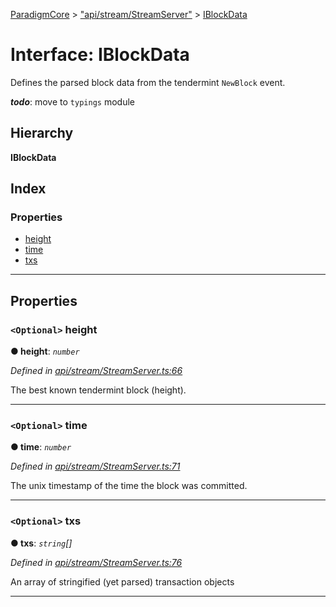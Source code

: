 [ParadigmCore](../README.md) > ["api/stream/StreamServer"](../modules/_api_stream_streamserver_.md) > [IBlockData](../interfaces/_api_stream_streamserver_.iblockdata.md)

# Interface: IBlockData

Defines the parsed block data from the tendermint `NewBlock` event.

*__todo__*: move to `typings` module

## Hierarchy

**IBlockData**

## Index

### Properties

* [height](_api_stream_streamserver_.iblockdata.md#height)
* [time](_api_stream_streamserver_.iblockdata.md#time)
* [txs](_api_stream_streamserver_.iblockdata.md#txs)

---

## Properties

<a id="height"></a>

### `<Optional>` height

**● height**: *`number`*

*Defined in [api/stream/StreamServer.ts:66](https://github.com/paradigmfoundation/paradigmcore/blob/acc965b/src/api/stream/StreamServer.ts#L66)*

The best known tendermint block (height).

___
<a id="time"></a>

### `<Optional>` time

**● time**: *`number`*

*Defined in [api/stream/StreamServer.ts:71](https://github.com/paradigmfoundation/paradigmcore/blob/acc965b/src/api/stream/StreamServer.ts#L71)*

The unix timestamp of the time the block was committed.

___
<a id="txs"></a>

### `<Optional>` txs

**● txs**: *`string`[]*

*Defined in [api/stream/StreamServer.ts:76](https://github.com/paradigmfoundation/paradigmcore/blob/acc965b/src/api/stream/StreamServer.ts#L76)*

An array of stringified (yet parsed) transaction objects

___

